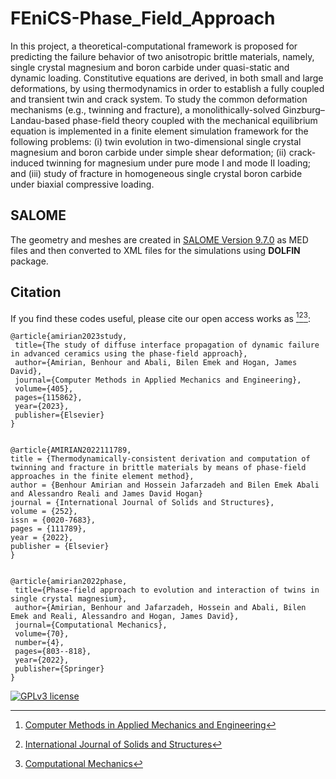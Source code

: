# FEniCS-Phase_Field_Approach
In this project, a theoretical-computational framework is proposed for predicting the failure behavior of two anisotropic brittle materials, namely, single crystal magnesium and boron carbide under quasi-static and dynamic loading. Constitutive equations are derived, in both small and large deformations, by using thermodynamics in order to establish a fully coupled and transient twin and crack system. To study the common deformation mechanisms (e.g., twinning and fracture), a monolithically-solved Ginzburg–Landau-based phase-field theory coupled with the mechanical equilibrium equation is implemented in a finite element simulation framework for the following problems: (i) twin evolution in two-dimensional single crystal magnesium and boron carbide under simple shear deformation; (ii) crack-induced twinning for magnesium under pure mode I and mode II loading; and (iii) study of fracture in homogeneous single crystal boron carbide under biaxial compressive loading.



## SALOME
The geometry and meshes are created in [SALOME Version 9.7.0](https://www.salome-platform.org/?page_id=15) as MED files and then converted to XML files for the simulations using **DOLFIN** package.



## Citation
If you find these codes useful, please cite our open access works as [^1][^2][^3]:
```
@article{amirian2023study,
 title={The study of diffuse interface propagation of dynamic failure in advanced ceramics using the phase-field approach},
 author={Amirian, Benhour and Abali, Bilen Emek and Hogan, James David},
 journal={Computer Methods in Applied Mechanics and Engineering},
 volume={405},
 pages={115862},
 year={2023},
 publisher={Elsevier}
}


@article{AMIRIAN2022111789,
title = {Thermodynamically-consistent derivation and computation of twinning and fracture in brittle materials by means of phase-field approaches in the finite element method},
author = {Benhour Amirian and Hossein Jafarzadeh and Bilen Emek Abali and Alessandro Reali and James David Hogan}
journal = {International Journal of Solids and Structures},
volume = {252},
issn = {0020-7683},
pages = {111789},
year = {2022},
publisher = {Elsevier}
}


@article{amirian2022phase,
 title={Phase-field approach to evolution and interaction of twins in single crystal magnesium},
 author={Amirian, Benhour and Jafarzadeh, Hossein and Abali, Bilen Emek and Reali, Alessandro and Hogan, James David},
 journal={Computational Mechanics},
 volume={70},
 number={4},
 pages={803--818},
 year={2022},
 publisher={Springer}
}

```
[^1]: [Computer Methods in Applied Mechanics and Engineering](https://doi.org/10.1016/j.cma.2022.115862)
[^2]: [International Journal of Solids and Structures](https://doi.org/10.1016/j.ijsolstr.2022.111789)
[^3]: [Computational Mechanics](https://doi.org/10.1007/s00466-022-02209-3)


[![GPLv3 license](https://img.shields.io/badge/License-GPLv3-blue.svg)](http://perso.crans.org/besson/LICENSE.html)
